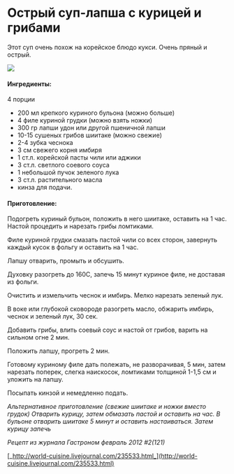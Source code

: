 ﻿---
image: https://s-media-cache-ak0.pinimg.com/564x/ec/88/13/ec88139620d8e6a535edbe68da7ef8c0.jpg
---
# Острый суп-лапша с курицей и грибами

Этот суп очень похож на корейское блюдо кукси. Очень пряный и острый. 

 ![](https://s-media-cache-ak0.pinimg.com/564x/ec/88/13/ec88139620d8e6a535edbe68da7ef8c0.jpg)

#### Ингредиенты:

4 порции

* 200 мл крепкого куриного бульона \(можно больше\)
* 4 филе куриной грудки \(можно взять ножки\)
* 300 гр лапши удон или другой пшеничной лапши
* 10-15 сушеных грибов шиитаке \(можно свежие\)
* 2-4 зубка чеснока
* 3 см свежего корня имбиря
* 1 ст.л. корейской пасты чили или аджики
* 3 ст.л. светлого соевого соуса
* 1 небольшой пучок зеленого лука
* 3 ст.л. растительного масла
* кинза для подачи.

#### Приготовление:

Подогреть куриный бульон, положить в него шиитаке, оставить на 1 час. Настой процедить и нарезать грибы ломтиками.

Филе куриной грудки смазать пастой чили со всех сторон, завернуть каждый кусок в фольгу и оставить на 1 час.

Лапшу отварить, промыть и обсушить.

Духовку разогреть до 160С, запечь 15 минут куриное филе, не доставая из фольги.

Очистить и измельчить чеснок и имбирь. Мелко нарезать зеленый лук.

В воке или глубокой сковороде разогреть масло, обжарить имбирь, чеснок и зеленый лук, 30 сек.

Добавить грибы, влить соевый соус и настой от грибов, варить на сильном огне 2 мин.

Положить лапшу, прогреть 2 мин.

Готовому куриному филе дать полежать, не разворачивая, 5 мин, затем нарезать поперек, слегка наискосок, ломтиками толщиной 1-1,5 см и уложить на лапшу.

Посыпать кинзой и немедленно подать.

_Альтернативное приготовление \(свежие шиитаке и ножки вместо грудок\) Отварить курицу, затем обмазать пастой и оставить на час. В бульоне отварить шиитаке 5 минут и оставить настаиваться. Затем курицу запечь_

_Рецепт из журнала Гастроном февраль 2012 \#2\(121\)_

[_http://world-cuisine.livejournal.com/235533.html_](http://world-cuisine.livejournal.com/235533.html)

